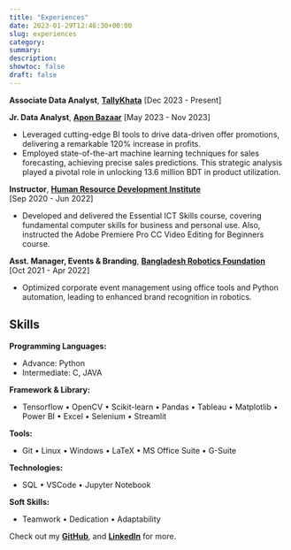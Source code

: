 ```yaml
---
title: "Experiences"
date: 2023-01-29T12:46:30+00:00
slug: experiences
category:
summary: 
description: 
showtoc: false
draft: false
---
```


**Associate Data Analyst**,  [**TallyKhata**](https://www.tallykhata.com/)
[Dec 2023 - Present]  


**Jr. Data Analyst**,  [**Apon Bazaar**](https://www.aponbazaar.co/)
[May 2023 - Nov 2023]  
-  Leveraged cutting-edge BI tools to drive data-driven offer promotions, delivering a
remarkable 120% increase in profits.
- Employed state-of-the-art machine learning techniques for sales forecasting, achieving
precise sales predictions. This strategic analysis played a pivotal role in unlocking 13.6
million BDT in product utilization.


**Instructor**,   [**Human Resource Development Institute**](https://hrdi.ac/)   
[Sep 2020 - Jun 2022] 
- Developed and delivered the Essential ICT Skills course, covering fundamental
computer skills for business and personal use. Also, instructed the Adobe
Premiere Pro CC Video Editing for Beginners course.

**Asst. Manager, Events & Branding**,   [**Bangladesh Robotics Foundation**](https://bdrf.org.bd/)   
[Oct 2021 - Apr 2022] 
- Optimized corporate event management using office tools and Python
automation, leading to enhanced brand recognition in robotics.



## Skills
**Programming Languages:**
- Advance: Python
- Intermediate: C, JAVA

**Framework & Library:**
- Tensorflow • OpenCV • Scikit-learn
• Pandas • Tableau • Matplotlib
• Power BI • Excel
• Selenium  • Streamlit

**Tools:**
- Git • Linux • Windows • LaTeX
• MS Office Suite • G-Suite

**Technologies:**
- SQL • VSCode • Jupyter Notebook

**Soft Skills:**
- Teamwork • Dedication • Adaptability

Check out my [**GitHub**](https://github.com/sajaldoes/), and [**LinkedIn**](https://www.linkedin.com/in/sajaldoes/) for more.